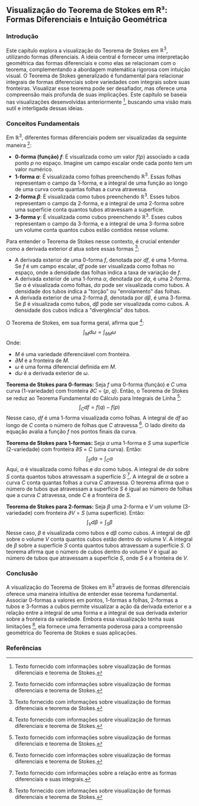 ## Visualização do Teorema de Stokes em R³: Formas Diferenciais e Intuição Geométrica

### Introdução
Este capítulo explora a visualização do Teorema de Stokes em $\mathbb{R}^3$, utilizando formas diferenciais. A ideia central é fornecer uma interpretação geométrica das formas diferenciais e como elas se relacionam com o teorema, complementando a abordagem matemática rigorosa com intuição visual. O Teorema de Stokes generalizado é fundamental para relacionar integrais de formas diferenciais sobre variedades com integrais sobre suas fronteiras. Visualizar esse teorema pode ser desafiador, mas oferece uma compreensão mais profunda de suas implicações. Este capítulo se baseia nas visualizações desenvolvidas anteriormente [^363], buscando uma visão mais sutil e interligada dessas ideias.

### Conceitos Fundamentais
Em $\mathbb{R}^3$, diferentes formas diferenciais podem ser visualizadas da seguinte maneira [^363]:
*   **0-forma (função) *f***: É visualizada como um valor $f(p)$ associado a cada ponto $p$ no espaço. Imagine um campo escalar onde cada ponto tem um valor numérico.
*   **1-forma *α***: É visualizada como folhas preenchendo $\mathbb{R}^3$. Essas folhas representam o campo da 1-forma, e a integral de uma função ao longo de uma curva conta quantas folhas a curva atravessa.
*   **2-forma *β***: É visualizada como tubos preenchendo $\mathbb{R}^3$. Esses tubos representam o campo da 2-forma, e a integral de uma 2-forma sobre uma superfície conta quantos tubos atravessam a superfície.
*   **3-forma *γ***: É visualizada como cubos preenchendo $\mathbb{R}^3$. Esses cubos representam o campo da 3-forma, e a integral de uma 3-forma sobre um volume conta quantos cubos estão contidos nesse volume.

Para entender o Teorema de Stokes nesse contexto, é crucial entender como a derivada exterior $d$ atua sobre essas formas [^363]:

*   A derivada exterior de uma 0-forma *f*, denotada por *df*, é uma 1-forma. Se *f* é um campo escalar, *df* pode ser visualizada como folhas no espaço, onde a densidade das folhas indica a taxa de variação de *f*.
*   A derivada exterior de uma 1-forma *α*, denotada por *dα*, é uma 2-forma. Se *α* é visualizada como folhas, *dα* pode ser visualizada como tubos. A densidade dos tubos indica a "torção" ou "enrolamento" das folhas.
*   A derivada exterior de uma 2-forma *β*, denotada por *dβ*, é uma 3-forma. Se *β* é visualizada como tubos, *dβ* pode ser visualizada como cubos. A densidade dos cubos indica a "divergência" dos tubos.

O Teorema de Stokes, em sua forma geral, afirma que [^363]:
$$\int_M d\omega = \int_{\partial M} \omega$$
Onde:
*   *M* é uma variedade diferenciável com fronteira.
*   *∂M* é a fronteira de *M*.
*   *ω* é uma forma diferencial definida em *M*.
*   *dω* é a derivada exterior de *ω*.

**Teorema de Stokes para 0-formas:**
Seja *f* uma 0-forma (função) e *C* uma curva (1-variedade) com fronteira *∂C* = {*p*, *q*}. Então, o Teorema de Stokes se reduz ao Teorema Fundamental do Cálculo para Integrais de Linha [^363]:
$$\int_C df = f(q) - f(p)$$
Nesse caso, *df* é uma 1-forma visualizada como folhas. A integral de *df* ao longo de *C* conta o número de folhas que *C* atravessa [^363]. O lado direito da equação avalia a função *f* nos pontos finais da curva.

**Teorema de Stokes para 1-formas:**
Seja *α* uma 1-forma e *S* uma superfície (2-variedade) com fronteira *∂S* = *C* (uma curva). Então:
$$\int_S d\alpha = \int_C \alpha$$
Aqui, *α* é visualizada como folhas e *dα* como tubos. A integral de *dα* sobre *S* conta quantos tubos atravessam a superfície *S* [^364]. A integral de *α* sobre a curva *C* conta quantas folhas a curva *C* atravessa. O teorema afirma que o número de tubos que atravessam a superfície *S* é igual ao número de folhas que a curva *C* atravessa, onde *C* é a fronteira de *S*.

**Teorema de Stokes para 2-formas:**
Seja *β* uma 2-forma e *V* um volume (3-variedade) com fronteira *∂V* = *S* (uma superfície). Então:
$$\int_V d\beta = \int_S \beta$$
Nesse caso, *β* é visualizada como tubos e *dβ* como cubos. A integral de *dβ* sobre o volume *V* conta quantos cubos estão dentro do volume *V*. A integral de *β* sobre a superfície *S* conta quantos tubos atravessam a superfície *S*. O teorema afirma que o número de cubos dentro do volume *V* é igual ao número de tubos que atravessam a superfície *S*, onde *S* é a fronteira de *V*.

### Conclusão
A visualização do Teorema de Stokes em $\mathbb{R}^3$ através de formas diferenciais oferece uma maneira intuitiva de entender esse teorema fundamental. Associar 0-formas a valores em pontos, 1-formas a folhas, 2-formas a tubos e 3-formas a cubos permite visualizar a ação da derivada exterior e a relação entre a integral de uma forma e a integral de sua derivada exterior sobre a fronteira da variedade. Embora essa visualização tenha suas limitações [^363], ela fornece uma ferramenta poderosa para a compreensão geométrica do Teorema de Stokes e suas aplicações.

### Referências
[^363]:  Texto fornecido com informações sobre visualização de formas diferenciais e teorema de Stokes.
[^364]:  Texto fornecido com informações sobre a relação entre as formas diferenciais e suas integrais.
<!-- END -->